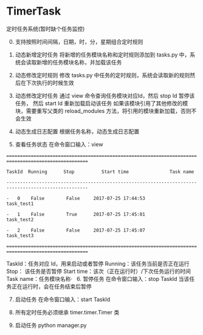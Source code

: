 # TimerTask
定时任务系统(暂时缺个任务监控)

0. 支持按照时间间隔，日期，时，分，星期组合定时规则

1. 动态新增定时任务
将新增的任务模块名称和定时规则添加到 tasks.py 中，系统会读取新增的任务模块名称，并加载该任务

2. 动态修改定时规则
修改 tasks.py 中任务的定时规则，系统会读取新的规则然后在下次执行的时候生效

3. 动态修改定时任务
通过 view 命令查询任务模块对应Id，然后 stop Id 暂停该任务， 然后 start Id 重新加载启动该任务
如果该模块引用了其他修改的模块，需要重写父类的 reload_modules 方法，将引用的模块重新加载，否则不会生效

4. 动态生成日志配置
根据任务名称，动态生成日志配置

5. 查看任务状态
在命令窗口输入：view 
 
 `==================================================================================================== `
 
 ` TaskId  Running      Stop          Start time               Task name `
 
 `---------------------------------------------------------------------------------------------------- `
 
 `-   0    False        False     2017-07-25 17:44:53          task_test1 `
 
 `-   1    False        True      2017-07-25 17:45:01          task_test2 `
 
 `-   2    False        False     2017-07-25 17:45:07          task_test3 `
 
 `==================================================================================================== `
 
TaskId：任务对应 Id，用来启动或者暂停
Running：该任务当前是否正在运行
Stop： 该任务是否暂停
Start time：该次（正在运行时）/下次任务运行的时间
Task name：任务模块名称·
 
6. 暂停任务
在命令窗口输入：stop TaskId
当该任务正在运行时，会在任务结束后暂停

7. 启动任务
在命令窗口输入：start TaskId

8. 所有定时任务必须继承 timer.timer.Timer 类

9. 启动任务 python manager.py


